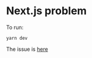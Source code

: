 # Next.js problem

To run:

```
yarn dev
```

The issue is [here](https://github.com/ifiokjr/remirror/issues/75)
